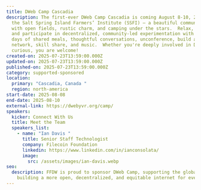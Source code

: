 ```yaml
---
title: DWeb Camp Cascadia
description: The first-ever DWeb Camp Cascadia is coming August 8-10, 2025 at
  the Salt Spring Island Farmers’ Institute (SSFI) — a beautiful community venue
  with open fields, rustic charm, and camping under the stars.  Relax, connect,
  and participate in decentralized, community-led experimentation with over 3
  days of shared meals, thoughtful conversations, unconference, build a mesh
  network, skill share, and music.  Whether you're deeply involved in DWeb or
  curious, you are welcome!
created-on: 2025-07-23T13:59:00.000Z
updated-on: 2025-07-23T13:59:00.000Z
published-on: 2025-07-23T13:59:00.000Z
category: supported-sponsored
location:
  primary: "Cascadia, Canada "
  region: north-america
start-date: 2025-08-08
end-date: 2025-08-10
external-link: https://dwebyvr.org/camp/
speakers:
  kicker: Connect With Us
  title: Meet the Team
  speakers_list:
    - name: "Ian Davis "
      title: Senior Staff Technologist
      company: Filecoin Foundation
      linkedin: https://www.linkedin.com/in/ianconsolata/
      image:
        src: /assets/images/ian-davis.webp
seo:
  description: FFDW is proud to sponsor DWeb Camp, supporting the global community
    building a more open, decentralized, and equitable internet for everyone.
---
```

